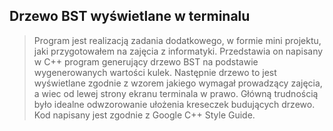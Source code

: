 ## Drzewo BST wyświetlane w terminalu
>Program jest realizacją zadania dodatkowego, w formie mini projektu, jaki przygotowałem na zajęcia z informatyki. Przedstawia on napisany w C++ program generujący drzewo BST na podstawie wygenerowanych wartości kulek. Następnie drzewo to jest wyświetlane zgodnie z wzorem jakiego wymagał prowadzący zajęcia, a wiec od lewej strony ekranu terminala w prawo. Główną trudnością było idealne odwzorowanie ułożenia kreseczek budujących drzewo. Kod napisany jest zgodnie z Google C++ Style Guide.
